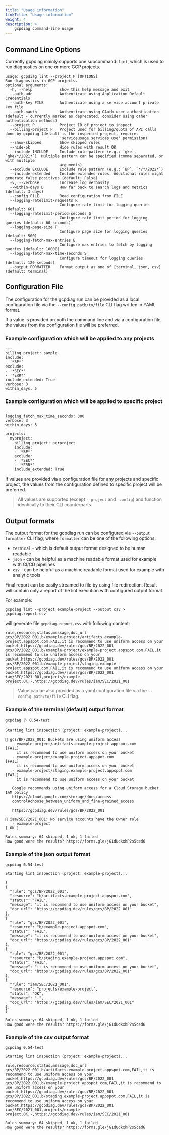 ```yaml
---
title: "Usage information"
linkTitle: "Usage information"
weight: 4
description: >
    gcpdiag command-line usage
---
```


## Command Line Options

Currently gcpdiag mainly supports one subcommand: `lint`, which is used
to run diagnostics on one or more GCP projects.

```
usage: gcpdiag lint --project P [OPTIONS]
Run diagnostics in GCP projects.
optional arguments:
  -h, --help            show this help message and exit
  --auth-adc            Authenticate using Application Default Credentials
  --auth-key FILE       Authenticate using a service account private key file
  --auth-oauth          Authenticate using OAuth user authentication (default - currently marked as deprecated, consider using other authentication methods)
  --project P           Project ID of project to inspect
  --billing-project P   Project used for billing/quota of API calls done by gcpdiag (default is the inspected project, requires
                        'serviceusage.services.use' permission)
  --show-skipped        Show skipped rules
  --hide-ok             Hide rules with result OK
  --include INCLUDE     Include rule pattern (e.g.: `gke`, `gke/*/2021*`). Multiple pattern can be specified (comma separated, or with multiple
                        arguments)
  --exclude EXCLUDE     Exclude rule pattern (e.g.: `BP`, `*/*/2022*`)
  --include-extended    Include extended rules. Additional rules might generate false positives (default: False)
  -v, --verbose         Increase log verbosity
  --within-days D       How far back to search logs and metrics (default: 3 days)
  --config FILE         Read configuration from FILE
  --logging-ratelimit-requests R
                        Configure rate limit for logging queries (default: 60)
  --logging-ratelimit-period-seconds S
                        Configure rate limit period for logging queries (default: 60 seconds)
  --logging-page-size P
                        Configure page size for logging queries (default: 500)
  --logging-fetch-max-entries E
                        Configure max entries to fetch by logging queries (default: 10000)
  --logging-fetch-max-time-seconds S
                        Configure timeout for logging queries (default: 120 seconds)
  --output FORMATTER    Format output as one of [terminal, json, csv] (default: terminal)
```

## Configuration File

The configuration for the gcpdiag run can be provided as a local configuration file via the `--config path/to/file` CLI flag written in YAML format.

If a value is provided on both the command line and via a configuration file, the values from the configuration file will be preferred.

### Example configuration which will be applied to any projects
```
---
billing_project: sample
include:
- '*BP*'
exclude:
- '*SEC*'
- '*ERR*'
include_extended: True
verbose: 3
within_days: 5
```

### Example configuration which will be applied to specific project
```
---
logging_fetch_max_time_seconds: 300
verbose: 3
within_days: 5

projects:
  myproject:
    billing_project: perproject
    include:
    - '*BP*'
    exclude:
    - '*SEC*'
    - '*ERR*'
    include_extended: True
```

If values are provided via a configuration file for any projects and specific project, the values from the configuration defined to specific project will be preferred.

> All values are supported (except `--project` and `-config`) and function identically to their CLI counterparts.

## Output formats

The output format for the gcpdiag run can be configured via `--output formatter` CLI flag, where `formatter` can be one of the following options:
- `terminal` - which is default output format designed to be human readable
- `json` - can be helpful as a machine readable format used for example with CI/CD pipelines
- `csv` - can be helpful as a machine readable format used for example with analytic tools

Final report can be easily streamed to file by using file redirection. Result will contain only a report of the lint execution with configured output format.

For example:
```
gcpdiag lint --project example-project --output csv > gcpdiag.report.csv
```

will generate file `gcpdiag.report.csv` with following content:
```
rule,resource,status,message,doc_url
gcs/BP/2022_001,b/example-project/artifacts.example-project.appspot.com,FAIL,it is recommend to use uniform access on your bucket,https://gcpdiag.dev/rules/gcs/BP/2022_001
gcs/BP/2022_001,b/example-project/example-project.appspot.com,FAIL,it is recommend to use uniform access on your bucket,https://gcpdiag.dev/rules/gcs/BP/2022_001
gcs/BP/2022_001,b/example-project/staging.example-project.appspot.com,FAIL,it is recommend to use uniform access on your bucket,https://gcpdiag.dev/rules/gcs/BP/2022_001
iam/SEC/2021_001,projects/example-project,OK,-,https://gcpdiag.dev/rules/iam/SEC/2021_001
```

> Value can be also provided as a yaml configuration file via the `--config path/to/file` CLI flag.

### Example of the terminal (default) output format

```
gcpdiag 🩺 0.54-test

Starting lint inspection (project: example-project)...

🔎 gcs/BP/2022_001: Buckets are using uniform access
   - example-project/artifacts.example-project.appspot.com        [FAIL]
     it is recommend to use uniform access on your bucket
   - example-project/example-project.appspot.com                  [FAIL]
     it is recommend to use uniform access on your bucket
   - example-project/staging.example-project.appspot.com          [FAIL]
     it is recommend to use uniform access on your bucket

   Google recommends using uniform access for a Cloud Storage bucket IAM policy
   https://cloud.google.com/storage/docs/access-
   control#choose_between_uniform_and_fine-grained_access

   https://gcpdiag.dev/rules/gcs/BP/2022_001

🔎 iam/SEC/2021_001: No service accounts have the Owner role
   - example-project                                                  [ OK ]

Rules summary: 64 skipped, 1 ok, 1 failed
How good were the results? https://forms.gle/jG1dUdkxhP2s5ced6
```
### Example of the json output format

```
gcpdiag 0.54-test

Starting lint inspection (project: example-project)...

[
{
  "rule": "gcs/BP/2022_001",
  "resource": "b/artifacts.example-project.appspot.com",
  "status": "FAIL",
  "message": "it is recommend to use uniform access on your bucket",
  "doc_url": "https://gcpdiag.dev/rules/gcs/BP/2022_001"
},
{
  "rule": "gcs/BP/2022_001",
  "resource": "b/example-project.appspot.com",
  "status": "FAIL",
  "message": "it is recommend to use uniform access on your bucket",
  "doc_url": "https://gcpdiag.dev/rules/gcs/BP/2022_001"
},
{
  "rule": "gcs/BP/2022_001",
  "resource": "b/staging.example-project.appspot.com",
  "status": "FAIL",
  "message": "it is recommend to use uniform access on your bucket",
  "doc_url": "https://gcpdiag.dev/rules/gcs/BP/2022_001"
},
{
  "rule": "iam/SEC/2021_001",
  "resource": "projects/example-project",
  "status": "OK",
  "message": "-",
  "doc_url": "https://gcpdiag.dev/rules/iam/SEC/2021_001"
},
]

Rules summary: 64 skipped, 1 ok, 1 failed
How good were the results? https://forms.gle/jG1dUdkxhP2s5ced6
```

### Example of the csv output format

```
gcpdiag 0.54-test

Starting lint inspection (project: example-project)...

rule,resource,status,message,doc_url
gcs/BP/2022_001,b/artifacts.example-project.appspot.com,FAIL,it is recommend to use uniform access on your bucket,https://gcpdiag.dev/rules/gcs/BP/2022_001
gcs/BP/2022_001,b/example-project.appspot.com,FAIL,it is recommend to use uniform access on your bucket,https://gcpdiag.dev/rules/gcs/BP/2022_001
gcs/BP/2022_001,b/staging.example-project.appspot.com,FAIL,it is recommend to use uniform access on your bucket,https://gcpdiag.dev/rules/gcs/BP/2022_001
iam/SEC/2021_001,projects/example-project,OK,-,https://gcpdiag.dev/rules/iam/SEC/2021_001

Rules summary: 64 skipped, 1 ok, 1 failed
How good were the results? https://forms.gle/jG1dUdkxhP2s5ced6
```
